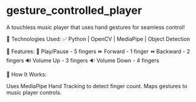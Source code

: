 # gesture_controlled_player


 A touchless music player that uses hand gestures for seamless control!

🔹 Technologies Used:
✅ Python | OpenCV | MediaPipe | Object Detection

🔹 Features:
🎼 Play/Pause - 5 fingers
⏩ Forward - 1 finger
⏪ Backward - 2 fingers
🔊 Volume Up - 3 fingers
🔉 Volume Down - 4 fingers

🔹 How It Works:

Uses MediaPipe Hand Tracking to detect finger count.
Maps gestures to music player controls.

